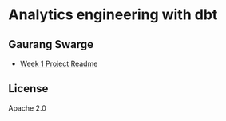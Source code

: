 # Analytics engineering with dbt
## Gaurang Swarge

- [Week 1 Project Readme](https://github.com/rckclimber/course-dbt/blob/main/week1_project_readme..md)

## License

Apache 2.0
